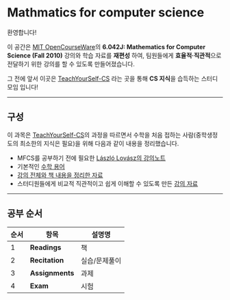 # Mathmatics for computer science

환영합니다!  

이 공간은 [MIT OpenCourseWare](https://ocw.mit.edu/courses/6-042j-mathematics-for-computer-science-fall-2010/)의 **6.042J: Mathematics for Computer Science (Fall 2010)** 강의와 학습 자료를 **재편성** 하여, 팀원들에게 **효율적·직관적**으로 전달하기 위한 강의를 할 수 있도록 만들어졌습니다.   

그 전에 앞서 이곳은 [TeachYourSelf-CS](https://github.com/minnsane/TeachYourselfCS-KR) 라는 곳을 통해 **CS 지식**을 습득하는 스터디 모임 입니다!   

---

## 구성

이 과목은 [TeachYourSelf-CS](https://github.com/minnsane/TeachYourselfCS-KR)의 과정을 따르면서 수학을 처음 접하는 사람(중학생정도의 최소한의 지식은 필요)을 위해 다음과 같이 내용을 정리했습니다.    

- MFCS를 공부하기 전에 필요한 [László Lovász의 강의노트](./Discrete%20Mathematics/)   
- 기본적인 [수학 용어](./용어%20정리/)    
- [강의 전체와 책 내용을 정리한 자료](./Mathmatics%20for%20computer%20science/)    
- 스터디원들에게 비교적 직관적이고 쉽게 이해할 수 있도록 만든 [강의 자료](./강의%20자료/)   

---

## 공부 순서

| 순서 | 항목 | 설명명 |
| - | ------ | ------ |
| 1️ | **Readings**    | 책 |
| 2️ | **Recitation**  | 실습/문제풀이 |
| 3️ | **Assignments** | 과제 |
| 4️ | **Exam**        | 시험 |
